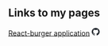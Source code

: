 ## Links to my pages

<p><a href="https://miptleha.github.io/react-burger/">React-burger application</a> <a href="https://github.com/miptleha/react-burger"><img width="16" src="github-mark.svg" /></a>
